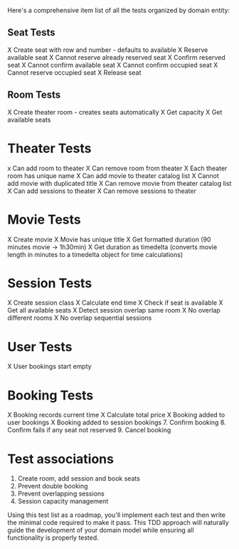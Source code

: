 Here's a comprehensive item list of all the tests organized by domain entity:

## Seat Tests
X Create seat with row and number - defaults to available
X Reserve available seat
X Cannot reserve already reserved seat
X Confirm reserved seat
X Cannot confirm available seat
X Cannot confirm occupied seat
X Cannot reserve occupied seat
X Release seat

## Room Tests
X Create theater room - creates seats automatically
X Get capacity
X Get available seats

# Theater Tests
x Can add room to theater
X Can remove room from theater
X Each theater room has unique name
X Can add movie to theater catalog list
X Cannot add movie with duplicated title
X Can remove movie from theater catalog list
X Can add sessions to theater
X Can remove sessions to theater

# Movie Tests
X Create movie
X Movie has unique title
X Get formatted duration (90 minutes movie -> 1h30min)
X Get duration as timedelta (converts movie length in minutes to a timedelta object for time calculations)

# Session Tests
X Create session class
X Calculate end time
X Check if seat is available
X Get all available seats
X Detect session overlap same room
X No overlap different rooms
X No overlap sequential sessions

# User Tests
X User bookings start empty

# Booking Tests
X Booking records current time
X Calculate total price
X Booking added to user bookings
X Booking added to session bookings
7. Confirm booking
8. Confirm fails if any seat not reserved
9. Cancel booking

# Test associations
1. Create room, add session and book seats
2. Prevent double booking
3. Prevent overlapping sessions
4. Session capacity management

Using this test list as a roadmap, you'll implement each test and then write the minimal code required to make it pass. This TDD approach will naturally guide the development of your domain model while ensuring all functionality is properly tested.